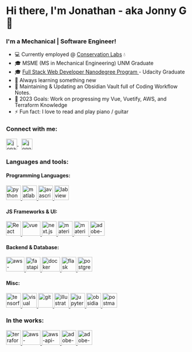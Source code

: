<h1 align="left">Hi there, I'm Jonathan - aka Jonny G 👋</h1>
<h3 align="left">I'm a Mechanical | Software Engineer!</h3>

- :computer: Currently employed @ [Conservation Labs](https://conservationlabs.com/#:~:text=Jonathan%20Gutierrez%2C%20Engineering) :droplet:
- :mortar_board: MSME (MS in Mechanical Engineering) UNM Graduate
- :mortar_board: [Full Stack Web Developer Nanodegree Program
  ](https://confirm.udacity.com/HPADLJE3) - 
  Udacity Graduate
- :seedling: Always learning something new
- :pencil: Maintaining & Updating an Obsidian Vault full of Coding Workflow Notes.
- :goal_net: 2023 Goals: Work on progressing my Vue, Vuetify, AWS, and
  Terraform Knowledge
- :zap: Fun fact: I love to read and play piano / guitar

<h3>Connect with me:</h3>

<p align="left">
  <span>
    <!-- LinkedIn -->
    <a href="https://linkedin.com/in/jonnyg23" target="blank">
      <img align="center" src="https://cdn.svgporn.com/logos/linkedin-icon.svg?response-content-disposition=attachment%3Bfilename%3Dlinkedin-icon.svg" alt="jonathan-gutierrez-b9412357" height="30" width="30" />
    </a>
    &nbsp;
    <!-- Instagram -->
    <a href="https://instagram.com/jonnyg_23" target="blank">
      <img align="center" src="https://www.vectorlogo.zone/logos/instagram/instagram-icon.svg" alt="jonnyg_23" height="30" width="30" />
    </a>
  </span>
</p>

<h3>Languages and tools:</h3>

<h4>Programming Languages:</h4>
<p align="left">
  <span>
    <!-- Python -->
    <a href="https://www.python.org/" target="blank">
      <img src="https://cdn.svgporn.com/logos/python.svg?response-content-disposition=attachment%3Bfilename%3Dpython.svg" alt="python" width="40" height="40"/>
    </a>
    <!-- Matlab -->
    <a href="https://www.mathworks.com/products/matlab.html" target="blank">
      <img src="https://upload.wikimedia.org/wikipedia/commons/2/21/Matlab_Logo.png" alt="matlab" width="40" height="40" />
    </a>
    <!-- JavaScript -->
    <a href="https://www.javascript.com/" target="blank">
      <img src="https://cdn.svgporn.com/logos/javascript.svg?response-content-disposition=attachment%3Bfilename%3Djavascript.svg" alt="javascript" width="40" height="40"/>
    </a>
    <!-- LabVIEW -->
    <a href="https://www.ni.com/en-us/shop/labview.html" target="blank">
      <img src="https://cdn.icon-icons.com/icons2/2699/PNG/512/ni_labview_logo_icon_168086.png" alt="labview" width="40" height="40"/>
    </a>
  </span>
</p>

<h4>JS Frameworks & UI:</h4>
<p align="left">
  <span>
    <!-- React -->
    <a href="https://reactjs.org/" target="blank">
      <img src="https://cdn.svgporn.com/logos/react.svg?response-content-disposition=attachment%3Bfilename%3Dreact.svg" class="filter-green" alt="React" width="40" height="40"/>
    </a>
    <!-- Vue JS -->
    <a href="https://vuejs.org/" target="blank">
      <img src="https://cdn.svgporn.com/logos/vue.svg?response-content-disposition=attachment%3Bfilename%3Dvue.svg" alt="vue" width="50" height="40">
    </a>
    <!-- Next.js -->
    <a href="https://nextjs.org/" target="blank">
      <img src="https://cdn.svgporn.com/logos/nextjs-icon.svg?response-content-disposition=attachment%3Bfilename%3Dnextjs-icon.svg" alt="next.js" width="40" height="40"/>
    </a>
    <!-- Material UI -->
    <a href="https://mui.com/" target="blank">
      <img src="https://cdn.svgporn.com/logos/material-ui.svg?response-content-disposition=attachment%3Bfilename%3Dmaterial-ui.svg" alt="material ui" width="40" height="40"/>
    </a>
    <!-- Vuetify -->
    <a href="https://vuetifyjs.com/en/" target="blank">
      <img src="https://cdn.svgporn.com/logos/vuetifyjs.svg?response-content-disposition=attachment%3Bfilename%3Dvuetifyjs.svg" alt="material ui" width="40" height="40"/>
    </a>
    <!-- Adobe XD -->
    <a href="https://en.wikipedia.org/wiki/Adobe_XD" target="blank">
      <img src="https://cdn.svgporn.com/logos/adobe-xd.svg?response-content-disposition=attachment%3Bfilename%3Dadobe-xd.svg" alt="adobe-xd" width="40" height="40"/>
    </a>
  </span>
</p>

<h4>Backend & Database:</h4>
<p align="left">
  <span>
    <!-- AWS Dynamodb -->
    <a href="https://docs.aws.amazon.com/amazondynamodb/latest/developerguide/Introduction.html" target="blank">
      <img src="https://cdn.svgporn.com/logos/aws-dynamodb.svg?response-content-disposition=attachment%3Bfilename%3Daws-dynamodb.svg" alt="aws-dynamodb" width="50" height="40"/>
    </a>
    <!-- FastAPI -->
    <a href="https://fastapi.tiangolo.com/" target="blank">
      <img src="https://api.mogenius.com/file/id/f7382e8b-be9a-4b6e-be70-cba7c3c664f2" alt="fastapi" width="40" height="40"/>
    </a>
    <!-- Docker -->
    <a href="https://www.docker.com" target="blank">
      <img src="https://cdn.svgporn.com/logos/docker-icon.svg?response-content-disposition=attachment%3Bfilename%3Ddocker-icon.svg" alt="docker" width="50" height="40"/>
    </a>
    <!-- Flask -->
    <a href="https://flask.palletsprojects.com/en/2.2.x/" target="blank">
      <img src="https://cdn.svgporn.com/logos/flask.svg?response-content-disposition=attachment%3Bfilename%3Dflask.svg" alt="flask" width="40" height="40"/>
    </a>
    <!-- PostgreSQL -->
    <a href="https://www.postgresql.org/" target="blank">
      <img src="https://cdn.svgporn.com/logos/postgresql.svg?response-content-disposition=attachment%3Bfilename%3Dpostgresql.svg" alt="postgresql" width="40" height="40"/>
    </a>
  </span>
</p>

<h4>Misc:</h4>
<p align="left">
  <span>
    <!-- Tensorflow -->
    <a href="https://www.tensorflow.org/" target="blank">
      <img src="https://cdn.svgporn.com/logos/tensorflow.svg?response-content-disposition=attachment%3Bfilename%3Dtensorflow.svg" alt="tensorflow" width="40" height="40"/>
    </a>
    <!-- VS Code -->
    <a href="https://code.visualstudio.com/" target="blank">
      <img src="https://cdn.svgporn.com/logos/visual-studio-code.svg?response-content-disposition=attachment%3Bfilename%3Dvisual-studio-code.svg" alt="visual studio code" width="40" height="40"/>
    </a>
    <!-- Git -->
    <a href="https://git-scm.com/" target="blank">
      <img src="https://cdn.svgporn.com/logos/git-icon.svg?response-content-disposition=attachment%3Bfilename%3Dgit-icon.svg" alt="git" width="40" height="40"/>
    </a>
    <!-- Adobe Illustrator -->
    <a href="https://www.adobe.com/products/illustrator/free-trial-download.html" target="blank">
      <img src="https://cdn.svgporn.com/logos/adobe-illustrator.svg?response-content-disposition=attachment%3Bfilename%3Dadobe-illustrator.svg" alt="illustrator" width="40" height="40"/>
    </a>
    <!-- Jupyter -->
    <a href="https://jupyter.org/" target="blank">
      <img src="https://cdn.svgporn.com/logos/jupyter.svg?response-content-disposition=attachment%3Bfilename%3Djupyter.svg" alt="jupyter" width="40" height="40" />
    </a>
    <!-- Obsidian.md -->
    <a href="https://obsidian.md/" target="blank">
      <img src="https://avatars.githubusercontent.com/u/65011256?s=200&v=4" alt="obsidian" width="40" height="40" />
    </a>
    <!-- Postman -->
    <a href="https://www.postman.com/" target="blank">
      <img src="https://cdn.svgporn.com/logos/postman-icon.svg?response-content-disposition=attachment%3Bfilename%3Dpostman-icon.svg" alt="postman" width="40" height="40" />
    </a>
  </span>
</p>

<h3>In the works:</h3>

<p>
  <span>
    <!-- Terraform -->
    <a href="https://www.terraform.io/" target="blank">
      <img src="https://cdn.svgporn.com/logos/terraform-icon.svg?response-content-disposition=attachment%3Bfilename%3Dterraform-icon.svg" alt="terraform" width="40" height="40" />
    </a>
    <!-- AWS Lambda -->
    <a href="https://aws.amazon.com/lambda/" target="blank">
      <img src="https://cdn.svgporn.com/logos/aws-lambda.svg?response-content-disposition=attachment%3Bfilename%3Daws-lambda.svg" alt="aws-lambda" width="50" height="40"/>
    </a>
    <!-- AWS API Gateway -->
    <a href="https://aws.amazon.com/api-gateway/" target="blank">
      <img src="https://cdn.svgporn.com/logos/aws-api-gateway.svg?response-content-disposition=attachment%3Bfilename%3Daws-api-gateway.svg" alt="aws-api-gateway" width="50" height="40"/>
    </a>
    <!-- Adobe After Effects -->
    <a href="https://www.adobe.com/products/aftereffects.html" target="blank">
      <img src="https://cdn.svgporn.com/logos/adobe-after-effects.svg?response-content-disposition=attachment%3Bfilename%3Dadobe-after-effects.svg" alt="adobe-after-effects" width="40" height="40" />
    </a>
    <!-- Adobe Premiere Pro -->
    <a href="https://www.adobe.com/products/premiere.html" target="blank">
      <img src="https://cdn.svgporn.com/logos/adobe-premiere.svg?response-content-disposition=attachment%3Bfilename%3Dadobe-premiere.svg" alt="adobe-premiere-pro" width="40" height="40" />
    </a>
  </span>
</p>
